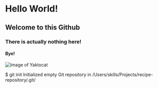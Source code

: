 # Hello World!
## Welcome to this Github
### There is actually nothing here!
#### Bye!


![Image of Yaktocat](https://octodex.github.com/images/yaktocat.png)



$ git init
Initialized empty Git repository in /Users/skills/Projects/recipe-repository/.git/
